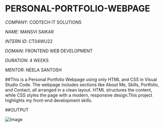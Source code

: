 # PERSONAL-PORTFOLIO-WEBPAGE

*COMPANY*: CODTECH IT SOLUTIONS

*NAME*: MANSVI SAIKAR

*INTERN ID*: CT04WU22 

*DOMAIN*: FRONTEND WEB DEVELOPMENT

*DURATION*: 4 WEEKS

*MENTOR*: NEELA SANTOSH

##This is a Personal Portfolio Webpage using only HTML and CSS in Visual Studio Code. The webpage includes sections like About Me, Skills, Portfolio, and Contact, all arranged in a clean layout. HTML structures the content, while CSS styles the page with a modern, responsive design.This project highlights my front-end development skills.

##OUTPUT

![Image](https://github.com/user-attachments/assets/f024443e-daf8-4e93-b8d9-d6d464626680)

